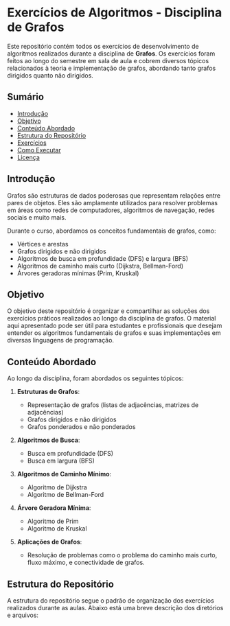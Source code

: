 # Exercícios de Algoritmos - Disciplina de Grafos

Este repositório contém todos os exercícios de desenvolvimento de algoritmos realizados durante a disciplina de **Grafos**. Os exercícios foram feitos ao longo do semestre em sala de aula e cobrem diversos tópicos relacionados à teoria e implementação de grafos, abordando tanto grafos dirigidos quanto não dirigidos.

## Sumário

- [Introdução](#introdução)
- [Objetivo](#objetivo)
- [Conteúdo Abordado](#conteúdo-abordado)
- [Estrutura do Repositório](#estrutura-do-repositório)
- [Exercícios](#exercícios)
- [Como Executar](#como-executar)
- [Licença](#licença)

## Introdução

Grafos são estruturas de dados poderosas que representam relações entre pares de objetos. Eles são amplamente utilizados para resolver problemas em áreas como redes de computadores, algoritmos de navegação, redes sociais e muito mais.

Durante o curso, abordamos os conceitos fundamentais de grafos, como:
- Vértices e arestas
- Grafos dirigidos e não dirigidos
- Algoritmos de busca em profundidade (DFS) e largura (BFS)
- Algoritmos de caminho mais curto (Dijkstra, Bellman-Ford)
- Árvores geradoras mínimas (Prim, Kruskal)

## Objetivo

O objetivo deste repositório é organizar e compartilhar as soluções dos exercícios práticos realizados ao longo da disciplina de grafos. O material aqui apresentado pode ser útil para estudantes e profissionais que desejam entender os algoritmos fundamentais de grafos e suas implementações em diversas linguagens de programação.

## Conteúdo Abordado

Ao longo da disciplina, foram abordados os seguintes tópicos:

1. **Estruturas de Grafos**:
   - Representação de grafos (listas de adjacências, matrizes de adjacências)
   - Grafos dirigidos e não dirigidos
   - Grafos ponderados e não ponderados

2. **Algoritmos de Busca**:
   - Busca em profundidade (DFS)
   - Busca em largura (BFS)

3. **Algoritmos de Caminho Mínimo**:
   - Algoritmo de Dijkstra
   - Algoritmo de Bellman-Ford

4. **Árvore Geradora Mínima**:
   - Algoritmo de Prim
   - Algoritmo de Kruskal

5. **Aplicações de Grafos**:
   - Resolução de problemas como o problema do caminho mais curto, fluxo máximo, e conectividade de grafos.

## Estrutura do Repositório

A estrutura do repositório segue o padrão de organização dos exercícios realizados durante as aulas. Abaixo está uma breve descrição dos diretórios e arquivos:

 
 
